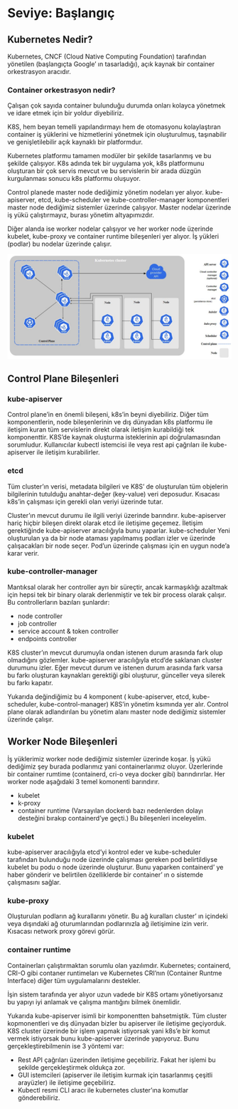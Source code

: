 # Seviye: Başlangıç

## Kubernetes Nedir?

Kubernetes, CNCF (Cloud Native Computing Foundation) tarafından yönetilen (başlangıçta Google’ ın tasarladığı), açık kaynak bir container orkestrasyon aracıdır.
### Container orkestrasyon nedir?

Çalışan çok sayıda container bulunduğu durumda onları kolayca yönetmek ve idare etmek için bir yoldur diyebiliriz.

K8S, hem beyan temelli yapılandırmayı hem de otomasyonu kolaylaştıran container iş yüklerini ve hizmetlerini yönetmek için oluşturulmuş, taşınabilir ve genişletilebilir açık kaynaklı bir platformdur.

Kubernetes platformu tamamen modüler bir şekilde tasarlanmış ve bu şekilde çalışıyor. K8s adında tek bir uygulama yok, k8s platformunu oluşturan bir çok servis mevcut ve bu servislerin bir arada düzgün kurgulanması sonucu k8s platformu oluşuyor.

Control planede master node dediğimiz yönetim nodeları yer alıyor. kube-apiserver, etcd, kube-scheduler ve kube-controller-manager komponentleri master node dediğimiz sistemler üzerinde çalışıyor. Master nodelar üzerinde iş yükü çalıştırmayız, burası yönetim altyapımızdır.

Diğer alanda ise worker nodelar çalışıyor ve her worker node üzerinde kubelet, kube-proxy ve container runtime bileşenleri yer alıyor. İş yükleri (podlar) bu nodelar üzerinde çalışır.

![](https://raw.githubusercontent.com/zeyneprumeysayorulmaz/bulut-bilisimciler-senaryo/main/kubernetes/img/k8scluster..JPG) 

## Control Plane Bileşenleri
### kube-apiserver
Control plane’in en önemli bileşeni, k8s’in beyni diyebiliriz. Diğer tüm komponentlerin, node bileşenlerinin ve dış dünyadan k8s platformu ile iletişim kuran tüm servislerin direkt olarak iletişim kurabildiği tek komponenttir. K8S’de kaynak oluşturma isteklerinin api doğrulamasından sorumludur. Kullanıcılar kubectl istemcisi ile veya rest api çağrıları ile kube-apiserver ile iletişim kurabilirler.

### etcd
Tüm cluster’ın verisi, metadata bilgileri ve K8S’ de oluşturulan tüm objelerin bilgilerinin tutulduğu anahtar-değer (key-value) veri deposudur. Kısacası k8s’in çalışması için gerekli olan veriyi üzerinde tutar.

Cluster’ın mevcut durumu ile ilgili veriyi üzerinde barındırır.
kube-apiserver hariç hiçbir bileşen direkt olarak etcd ile iletişime geçemez. İletişim gerektiğinde kube-apiserver aracılığıyla bunu yaparlar.
kube-scheduler
Yeni oluşturulan ya da bir node ataması yapılmamış podları izler ve üzerinde çalışacakları bir node seçer. Pod’un üzerinde çalışması için en uygun node’a karar verir.

### kube-controller-manager
Mantıksal olarak her controller ayrı bir süreçtir, ancak karmaşıklığı azaltmak için hepsi tek bir binary olarak derlenmiştir ve tek bir process olarak çalışır. Bu controllerların bazıları şunlardır:

* node controller
* job controller
* service account & token controller
* endpoints controller

K8S cluster’ın mevcut durumuyla ondan istenen durum arasında fark olup olmadığını gözlemler. kube-apiserver aracılığıyla etcd’de saklanan cluster durumunu izler. Eğer mevcut durum ve istenen durum arasında fark varsa bu farkı oluşturan kaynakları gerektiği gibi oluşturur, günceller veya silerek bu farkı kapatır.

Yukarıda değindiğimiz bu 4 komponent ( kube-apiserver, etcd, kube-scheduler, kube-control-manager) K8S’in yönetim ksımında yer alır. Control plane olarak adlandırılan bu yönetim alanı master node dediğimiz sistemler üzerinde çalışır. 

## Worker Node Bileşenleri
İş yüklerimiz worker node dediğimiz sistemler üzerinde koşar. İş yükü dediğimiz şey burada podlarımız yani containerlarımız oluyor. Üzerlerinde bir container rumtime (containerd, cri-o veya docker gibi) barındırırlar. Her worker node aşağıdaki 3 temel komonenti barındırır.

* kubelet
* k-proxy
* container runtime (Varsayılan dockerdı bazı nedenlerden dolayı desteğini bırakıp containerd’ye geçti.)
Bu bileşenleri inceleyelim.

### kubelet
kube-apiserver aracılığıyla etcd’yi kontrol eder ve kube-scheduler tarafından bulunduğu node üzerinde çalışması gereken pod belirtildiyse kubelet bu podu o node üzerinde oluşturur. Bunu yaparken containerd’ ye haber gönderir ve belirtilen özelliklerde bir container’ ın o sistemde çalışmasını sağlar.

### kube-proxy
Oluşturulan podların ağ kurallarını yönetir. Bu ağ kuralları cluster’ ın içindeki veya dışındaki ağ oturumlarından podlarınızla ağ iletişimine izin verir. Kısacası network proxy görevi görür.

### container runtime
Containerları çalıştırmaktan sorumlu olan yazılımdır. Kubernetes; containerd, CRI-O gibi contaner runtimeları ve Kubernetes CRI’nın (Container Runtme Interface) diğer tüm uygulamalarını destekler.

İşin sistem tarafında yer alıyor uzun vadede bir K8S ortamı yönetiyorsanız bu yapıyı iyi anlamak ve çalışma mantığını bilmek önemlidir.

Yukarıda kube-apiserver isimli bir komponentten bahsetmiştik. Tüm cluster kopmonentleri ve dış dünyadan bizler bu apiserver ile iletişime geçiyorduk. K8S cluster üzerinde bir işlem yapmak istiyorsak yani k8s’e bir komut vermek istiyorsak bunu kube-apiserver üzerinde yapıyoruz. Bunu gerçekleştirebilmenin ise 3 yöntemi var:

* Rest API çağrıları üzerinden iletişime geçebiliriz. Fakat her işlemi bu şekilde gerçekleştirmek oldukça zor.
* GUI istemcileri (apiserver ile iletişim kurmak için tasarlanmış çeşitli arayüzler) ile iletişime geçebiliriz.
* Kubectl resmi CLI aracı ile kubernetes cluster’ına komutlar gönderebiliriz.